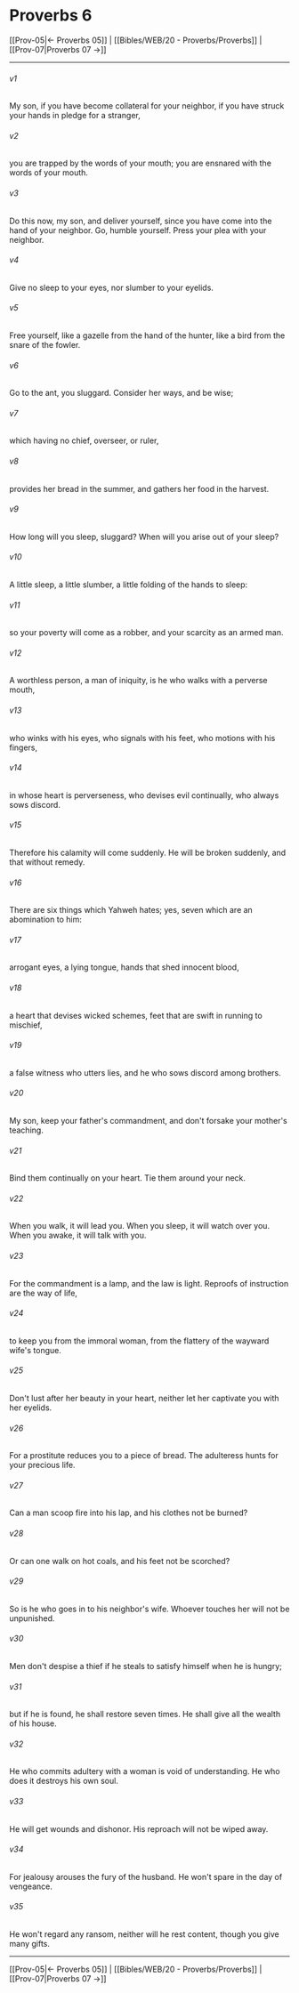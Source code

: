 # Proverbs 6

[[Prov-05|← Proverbs 05]] | [[Bibles/WEB/20 - Proverbs/Proverbs]] | [[Prov-07|Proverbs 07 →]]
***



###### v1 
My son, if you have become collateral for your neighbor, if you have struck your hands in pledge for a stranger, 

###### v2 
you are trapped by the words of your mouth; you are ensnared with the words of your mouth. 

###### v3 
Do this now, my son, and deliver yourself, since you have come into the hand of your neighbor. Go, humble yourself. Press your plea with your neighbor. 

###### v4 
Give no sleep to your eyes, nor slumber to your eyelids. 

###### v5 
Free yourself, like a gazelle from the hand of the hunter, like a bird from the snare of the fowler. 

###### v6 
Go to the ant, you sluggard. Consider her ways, and be wise; 

###### v7 
which having no chief, overseer, or ruler, 

###### v8 
provides her bread in the summer, and gathers her food in the harvest. 

###### v9 
How long will you sleep, sluggard? When will you arise out of your sleep? 

###### v10 
A little sleep, a little slumber, a little folding of the hands to sleep: 

###### v11 
so your poverty will come as a robber, and your scarcity as an armed man. 

###### v12 
A worthless person, a man of iniquity, is he who walks with a perverse mouth, 

###### v13 
who winks with his eyes, who signals with his feet, who motions with his fingers, 

###### v14 
in whose heart is perverseness, who devises evil continually, who always sows discord. 

###### v15 
Therefore his calamity will come suddenly. He will be broken suddenly, and that without remedy. 

###### v16 
There are six things which Yahweh hates; yes, seven which are an abomination to him: 

###### v17 
arrogant eyes, a lying tongue, hands that shed innocent blood, 

###### v18 
a heart that devises wicked schemes, feet that are swift in running to mischief, 

###### v19 
a false witness who utters lies, and he who sows discord among brothers. 

###### v20 
My son, keep your father's commandment, and don't forsake your mother's teaching. 

###### v21 
Bind them continually on your heart. Tie them around your neck. 

###### v22 
When you walk, it will lead you. When you sleep, it will watch over you. When you awake, it will talk with you. 

###### v23 
For the commandment is a lamp, and the law is light. Reproofs of instruction are the way of life, 

###### v24 
to keep you from the immoral woman, from the flattery of the wayward wife's tongue. 

###### v25 
Don't lust after her beauty in your heart, neither let her captivate you with her eyelids. 

###### v26 
For a prostitute reduces you to a piece of bread. The adulteress hunts for your precious life. 

###### v27 
Can a man scoop fire into his lap, and his clothes not be burned? 

###### v28 
Or can one walk on hot coals, and his feet not be scorched? 

###### v29 
So is he who goes in to his neighbor's wife. Whoever touches her will not be unpunished. 

###### v30 
Men don't despise a thief if he steals to satisfy himself when he is hungry; 

###### v31 
but if he is found, he shall restore seven times. He shall give all the wealth of his house. 

###### v32 
He who commits adultery with a woman is void of understanding. He who does it destroys his own soul. 

###### v33 
He will get wounds and dishonor. His reproach will not be wiped away. 

###### v34 
For jealousy arouses the fury of the husband. He won't spare in the day of vengeance. 

###### v35 
He won't regard any ransom, neither will he rest content, though you give many gifts.

***
[[Prov-05|← Proverbs 05]] | [[Bibles/WEB/20 - Proverbs/Proverbs]] | [[Prov-07|Proverbs 07 →]]
